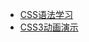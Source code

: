 
* [CSS语法学习](http://www.divcss5.com/rumen/r116.shtml)
* [CSS3动画演示](http://css3lib.alloyteam.com/uilib/animation/demo1/#cta)
